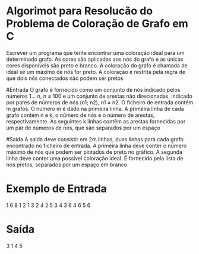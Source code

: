 # Algorimot para Resolucão do Problema de Coloração de Grafo em C

Escrever um programa que tente encontrar uma coloração ideal 
para um determinado grafo. As cores são aplicadas aos nós do 
grafo e as únicas cores disponíveis são preto e branco. A coloração 
do grafo é chamada de ideal se um máximo de nós for preto. A 
coloração é restrita pela regra de que dois nós conectados não 
podem ser pretos

#Entrada
O grafo é fornecido como um conjunto de nós indicado pelos números 1... n, n ≤ 100 e 
um conjunto de arestas não direcionadas, indicado por pares de números de nós (n1; n2), 
n1 ≠ n2.
O ficheiro de entrada contém m grafos. O número m é dado na primeira linha. A primeira 
linha de cada grafo contém n e k, o número de nós e o número de arestas, respectivamente. 
As seguintes k linhas contêm as arestas fornecidas por um par de números de nós, que 
são separados por um espaço

#Saída
A saída deve consistir em 2m linhas, duas linhas para cada grafo encontrado no ficheiro
de entrada. A primeira linha deve conter o número máximo de nós que podem ser pintados 
de preto no gráfico. A segunda linha deve conter uma possível coloração ideal. É 
fornecido pela lista de nós pretos, separados por um espaço em branco

# Exemplo de Entrada
1
6 8
1 2
1 3
2 4
2 5
3 4
3 6
4 6
5 6

# Saída
3
1 4 5
